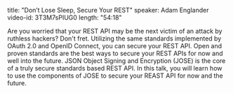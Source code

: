 title: "Don’t Lose Sleep, Secure Your REST"
speaker: Adam Englander
video-id: 3T3M7sPIUG0
length: "54:18"

Are you worried that your REST API may be the next victim of an attack by ruthless hackers? Don't fret. Utilizing the same standards implemented by OAuth 2.0 and OpenID Connect, you can secure your REST API. Open and proven standards are the best ways to secure your REST APIs for now and well into the future. JSON Object Signing and Encryption (JOSE) is the core of a truly secure standards based REST API. In this talk, you will learn how to use the components of JOSE to secure your REAST API for now and the future. 
